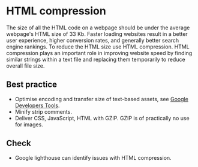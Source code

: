 # HTML compression

The size of all the HTML code on a webpage should be under the average webpage's HTML size of 33 Kb. Faster loading websites result in a better user experience, higher conversion rates, and generally better search engine rankings. To reduce the HTML size use HTML compression. HTML compression plays an important role in improving website speed by finding similar strings within a text file and replacing them temporarily to reduce overall file size.

## Best practice

* Optimise encoding and transfer size of text-based assets, see [Google Developers Tools](https://developers.google.com/web/fundamentals/performance/optimizing-content-efficiency/optimize-encoding-and-transfer).
* Minify strip comments.
* Deliver CSS, JavaScript, HTML with GZIP. GZIP is of practically no use for images.

## Check

* Google lighthouse can identify issues with HTML compression.
